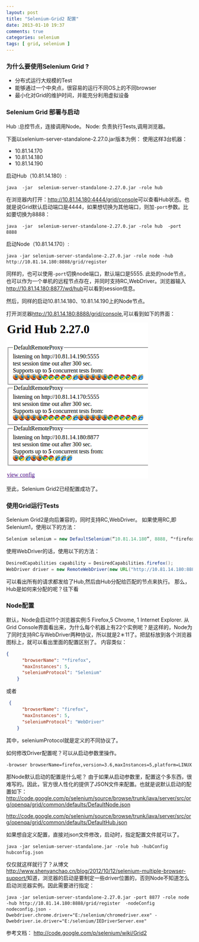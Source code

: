 ```yaml
---
layout: post
title: "Selenium-Grid2 配置"
date: 2013-01-10 19:37
comments: true
categories: selenium
tags: [ grid, selenium ]
---
```

### 为什么要使用Selenium Grid ?
* 分布式运行大规模的Test
* 能够通过一个中央点，很容易的运行不同OS上的不同browser
* 最小化对Grid的维护时间，并能充分利用虚拟设备

### Selenium Grid 部署与启动
Hub :总控节点，连接调用Node。
Node: 负责执行Tests,调用浏览器。
<!--more-->
下面以selenium-server-standalone-2.27.0.jar版本为例：
使用这样3台机器：

* 10.81.14.170
* 10.81.14.180
* 10.81.14.190

启动Hub（10.81.14.180）:

```shell
java  -jar  selenium-server-standalone-2.27.0.jar -role hub
```
在浏览器内打开：<http://10.81.14.180:4444/grid/console>可以查看Hub状态。也就是说Grid默认启动端口是4444，如果想切换为其他端口，则加`-port`参数。比如要切换为8888：

```shell
java  -jar  selenium-server-standalone-2.27.0.jar -role hub  -port 8888
```

启动Node（10.81.14.170）:

```shell
java -jar selenium-server-standalone-2.27.0.jar -role node -hub http://10.81.14.180:8888/grid/register
```
同样的，也可以使用`-port`切换node端口，默认端口是5555.
此处的node节点，也可以作为一个单机的远程节点存在，并同时支持RC,WebDriver。浏览器输入<http://10.81.14.180:8877/wd/hub>可以看到session信息。

然后，同样的启动10.81.14.180、10.81.14.190上的Node节点。

打开浏览器<http://10.81.14.180:8888/grid/console>,可以看到如下的界面：

![](/images/blog/selenium-grid-console.png)

至此，Selenium Grid2已经配置成功了。

### 使用Grid运行Tests
Selenium Grid2是向后兼容的，同时支持RC,WebDriver。
如果使用RC,即Selenium1，使用以下的方法：

```java
Selenium selenium = new DefaultSelenium(“10.81.14.180”, 8888, “*firefox”, “http://www.baidu.com”);
```
使用WebDriver的话，使用以下的方法：

```java
DesiredCapabilities capability = DesiredCapabilities.firefox();
WebDriver driver = new RemoteWebDriver(new URL("http://10.81.14.180:8888/wd/hub"), capability);
```

可以看出所有的请求都发给了Hub,然后由Hub分配给匹配的节点来执行。
那么，Hub是如何来分配的呢？往下看

### Node配置
默认，Node会启动11个浏览器实例:5 Firefox,5 Chrome, 1 Internet Explorer. 从Grid Console界面看出来，为什么每个机器上有22个实例呢？是这样的，Node为了同时支持RC与WebDriver两种协议，所以就是2＊11了。把鼠标放到各个浏览器图标上，就可以看出里面的配置区别了。
内容类似：

```json
{
      "browserName": "*firefox",
      "maxInstances": 5,
      "seleniumProtocol": "Selenium"
    }
```
或者

```json
 {
      "browserName": "firefox",
      "maxInstances": 5,
      "seleniumProtocol": "WebDriver"
    }
```
其中，seleniumProtocol就是定义的不同协议了。

如何修改Driver配置呢？可以从启动参数里操作。

```shell
-browser browserName=firefox,version=3.6,maxInstances=5,platform=LINUX
```

那Node默认启动的配置是什么呢？
由于如果从启动参数里，配置这个多东西，很难写的。因此，官方很人性化的提供了JSON文件来配置。也就是说默认启动的配置如下：
<http://code.google.com/p/selenium/source/browse/trunk/java/server/src/org/openqa/grid/common/defaults/DefaultNode.json>

<http://code.google.com/p/selenium/source/browse/trunk/java/server/src/org/openqa/grid/common/defaults/DefaultHub.json>

如果想自定义配置，直接对json文件修改，启动时，指定配置文件就可以了。

```shell
java -jar selenium-server-standalone.jar -role hub -hubConfig hubconfig.json
```

仅仅就这样就行了？从博文<http://www.shenyanchao.cn/blog/2012/10/12/selenium-multiple-browser-support/>知道，浏览器的启动是要制定一些driver位置的，否则Node不知道怎么启动浏览器实例。因此需要进行指定：

```shell
java -jar selenium-server-standalone-2.27.0.jar -port 8877 -role node -hub http://10.81.14.180:8888/grid/register  -nodeConfig nodeconfig.json -Dwebdriver.chrome.driver="E:/selenium/chromedriver.exe" -Dwebdriver.ie.driver="E:/selenium/IEDriverServer.exe"
```


参考文档：
<http://code.google.com/p/selenium/wiki/Grid2>
